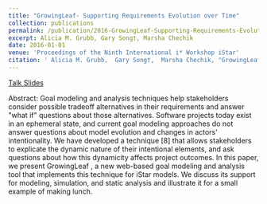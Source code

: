```yaml
---
title: "GrowingLeaf- Supporting Requirements Evolution over Time"
collection: publications
permalink: /publication/2016-GrowingLeaf-Supporting-Requirements-Evolution-over-Time
excerpt: Alicia M. Grubb, Gary Song†, Marsha Chechik
date: 2016-01-01
venue: 'Proceedings of the Ninth International i* Workshop iStar'
citation: ' Alicia M. Grubb,  Gary Song†,  Marsha Chechik, "GrowingLeaf- Supporting Requirements Evolution over Time." Proceedings of the Ninth International i* Workshop iStar, 2016.'
---
```

[Talk Slides](http://www.cs.toronto.edu/~amgrubb/archive/iStar16-Talk.pdf)

Abstract: Goal modeling and analysis techniques help stakeholders consider possible tradeoff alternatives in their requirements and answer "what if" questions about those alternatives. Software projects today exist in an ephemeral state, and current goal modeling approaches do not answer questions about model evolution and changes in actors' intentionality. We have developed a technique \[8\] that allows stakeholders to explicate the dynamic nature of their intentional elements, and ask questions about how this dynamicity affects project outcomes. In this paper, we present GrowingLeaf , a new web-based goal modeling and analysis tool that implements this technique for iStar models. We discuss its support for modeling, simulation, and static analysis and illustrate it for a small example of making lunch.
